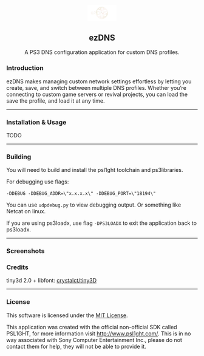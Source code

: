 <p align="center">
<img width="15%" src="assets/ICON0.PNG">
</p>
    <h2 align="center">ezDNS</h2>
<p align="center">
    A PS3 DNS configuration application for custom DNS profiles.
</p>
<h3>Introduction</h3>
<p>ezDNS makes managing custom network settings effortless by letting you create, save, and switch between multiple DNS profiles. Whether you’re connecting to custom game servers or revival projects, you can load the save the profile, and load it at any time.</p>
<hr>
<h3>Installation & Usage</h3>
TODO
<hr>
<h3>Building</h3>
<p>You will need to build and install the psl1ght toolchain and ps3libraries.</p>
<p>For debugging use flags:</p>
<pre><code>-DDEBUG -DDEBUG_ADDR=\"x.x.x.x\" -DDEBUG_PORT=\"18194\"</code></pre>
<p>You can use <code>udpdebug.py</code> to view debugging output. Or something like Netcat on linux.</p>
<p>If you are using ps3loadx, use flag <code>-DPS3LOADX</code> to exit the application back to ps3loadx.
<hr>
<h3>Screenshots</h3>

<h3>Credits</h3>
<p>tiny3d 2.0 + libfont: <a href='https://github.com/crystalct/tiny3D'>crystalct/tiny3D</a></p>
<hr>
<h3>License</h3>
<p>This software is licensed under the <a href=''>MIT License</a>.</p>
<p>This application was created with the official non-official SDK called PSL1GHT, for more information visit <a href='http://www.psl1ght.com/'>http://www.psl1ght.com/</a>. This is in no way associated with Sony Computer Entertainment Inc., please do not contact them for help, they will not be able to provide it.
